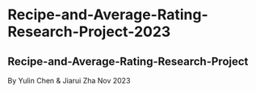 # Recipe-and-Average-Rating-Research-Project-2023

## Recipe-and-Average-Rating-Research-Project
By Yulin Chen & Jiarui Zha 
Nov 2023
